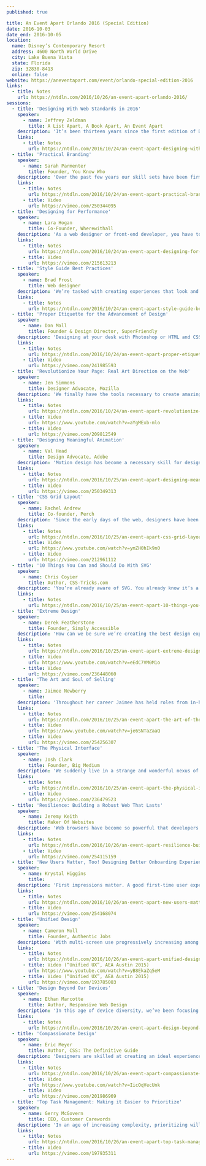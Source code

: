 ```yaml
---
published: true

title: An Event Apart Orlando 2016 (Special Edition)
date: 2016-10-03
date_end: 2016-10-05
location:
  name: Disney’s Contemporary Resort
  address: 4600 North World Drive
  city: Lake Buena Vista
  state: Florida
  zip: 32830-8413
  online: false
website: https://aneventapart.com/event/orlando-special-edition-2016
links:
  - title: Notes
    url: https://ntdln.com/2016/10/26/an-event-apart-orlando-2016/
sessions:
  - title: 'Designing With Web Standards in 2016'
    speaker:
      - name: Jeffrey Zeldman
        title: A List Apart, A Book Apart, An Event Apart
    description: 'It’s been thirteen years since the first edition of Designing With Web Standards turned our industry on its ear, changing the way we design and develop websites. ​In a web ruled by Flash, table layouts, and sites coded to work in only one browser or another, DWWS showed how to make web content and experiences available to all people, browsers, devices, and search engines. It was heady stuff back in 2003. But how well do the tactics and strategies the book and subsequent editions recommended hold up in our multi-device, framework- and app-driven web of 2016? Is it time to discard progressive enhancement, semantic markup, and accessibility? Or can these ​techniques still help us master today’s complex design and development challenges? Survey the state of the art, and learn how to ensure that your site will work everywhere—today and tomorrow.'
    links:
      - title: Notes
        url: https://ntdln.com/2016/10/24/an-event-apart-designing-with-web-standards-in-2016/
  - title: 'Practical Branding'
    speaker:
      - name: Sarah Parmenter
        title: Founder, You Know Who
    description: 'Over the past few years our skill sets have been firmly planted in understanding this new era of multi-faceted web design. While we’ve all been busy making sure our designs adhere to the latest flat trend and performance specifications, we’ve forgotten that what once got us all talking, before we looked under the hood at the code, was visually striking websites. We’ve come to believe that simply re-designing to increase visual pleasure and memorability is somehow not okay. In this talk, Sarah will discuss what designing brands (including personal brands) looks like in 2017 and the social ecosystems that accompany them—without a “golden ratio” overlay in sight.'
    links:
      - title: Notes
        url: https://ntdln.com/2016/10/24/an-event-apart-practical-branding/
      - title: Video
        url: https://vimeo.com/250344095
  - title: 'Designing for Performance'
    speaker:
      - name: Lara Hogan
        title: Co-Founder, Wherewithall
    description: 'As a web designer or front-end developer, you have tough choices to make when it comes to weighing aesthetics and performance. Images, fonts, layout, and interactivity are necessary to engage your audience, and each has an enormous impact on page load time and the overall user experience. This talk will focus on performance basics from a design and front-end perspective, including tips for optimizing design assets and patterns. Lara will also cover some tips for approaching your project with page speed in mind, how to make decisions about aesthetics and speed during the design process, and how to help those around you care about performance.'
    links:
      - title: Notes
        url: https://ntdln.com/2016/10/24/an-event-apart-designing-for-performance/
      - title: Video
        url: https://vimeo.com/215613213
  - title: 'Style Guide Best Practices'
    speaker:
      - name: Brad Frost
        title: Web designer
    description: 'We’re tasked with creating experiences that look and function beautifully across a dizzying array of devices and environments. That’s a tall order in and of itself, but once you factor in other team members, clients, stakeholders, and organizational quirks, things start looking downright intimidating. With so many variables to consider, we need solid ground to stand on. Style guides are quickly proving to be foundational tools for tackling this increasingly-diverse web landscape while still maintaining your sanity. Style guides promote consistency, establish a shared vocabulary, make testing easier, and lay a future-friendly foundation. This session will detail best practices and considerations for creating and maintaining style guides, so you can set up your organization for success.'
    links:
      - title: Notes
        url: https://ntdln.com/2016/10/24/an-event-apart-style-guide-best-practices/
  - title: 'Proper Etiquette for the Advancement of Design'
    speaker:
      - name: Dan Mall
        title: Founder & Design Director, SuperFriendly
    description: 'Designing at your desk with Photoshop or HTML and CSS is easy, but getting your bosses and clients to give your work their stamp of approval is often quite a feat. In this presentation, Dan will share some stories of tools, methodologies, and non-traditional deliverables that can help you get the buy-in you need. Follow along to learn how to make everyone you work with say “please” and “thank you!”'
    links:
      - title: Notes
        url: https://ntdln.com/2016/10/24/an-event-apart-proper-etiquette-for-the-advancement-of-design/
      - title: Video
        url: https://vimeo.com/241985593
  - title: 'Revolutionize Your Page: Real Art Direction on the Web'
    speaker:
      - name: Jen Simmons
        title: Designer Advocate, Mozilla
    description: 'We finally have the tools necessary to create amazing page designs on the web. Now we can art direct our layouts, leveraging the power and tradition of graphic design. In this eye-opening talk, Jen will explore concrete examples of an incredible range of new possibilities. She’ll walk through a step-by-step design process for figuring out how to create a layout as unique as your content. You’ll learn how Flexbox, Grid, Shapes, Multicolumn, Viewport Units, and more can be combined together to revolutionize how you approach the page —any page.'
    links:
      - title: Notes
        url: https://ntdln.com/2016/10/24/an-event-apart-revolutionize-your-page-art-direction-on-the-web/
      - title: Video
        url: https://www.youtube.com/watch?v=aYgMExb-mlo
      - title: Video
        url: https://vimeo.com/209812549
  - title: 'Designing Meaningful Animation'
    speaker:
      - name: Val Head
        title: Design Advocate, Adobe
    description: 'Motion design has become a necessary skill for designing and building the modern web. The character and energy that motion brings to an interface is becoming as expected on the web as it is in other media. Great web animation comes from thinking like a motion designer and brand steward, matching the motion we add to our message and design goals. Learn key animation principles such as timing, offsets, and secondary action as they apply to interface design decisions—plus motion principles specific to designing animated interactions. Consider this your crash course on becoming a motion design pro!'
    links:
      - title: Notes
        url: https://ntdln.com/2016/10/25/an-event-apart-designing-meaningful-animation/
      - title: Video
        url: https://vimeo.com/250349313
  - title: 'CSS Grid Layout'
    speaker:
      - name: Rachel Andrew
        title: Co-founder, Perch
    description: 'Since the early days of the web, designers have been trying to lay out web pages using grid systems. Likewise, almost every CSS framework attempts to implement some kind of grid system, using floats and often leaning on preprocessors. The CSS Grid Layout module brings us a native CSS Grid system for the first time—a grid system that does not rely on document source order, and can create complex layouts which are easily redefined with media queries. Following along with practical examples, you’ll learn how Grid works, and how it can be used to implement modern layouts and responsive designs.'
    links:
      - title: Notes
        url: https://ntdln.com/2016/10/25/an-event-apart-css-grid-layout/
      - title: Video
        url: https://www.youtube.com/watch?v=ymZH0hIk9n0
      - title: Video
        url: https://vimeo.com/212961112
  - title: '10 Things You Can and Should Do With SVG'
    speaker:
      - name: Chris Coyier
        title: Author, CSS-Tricks.com
    description: 'You’re already aware of SVG. You already know it’s a vector image format. But how does that affect your daily life as a front end developer and designer? In this fun, compelling, and information-packed session, Chris will count down 10 things you could (and should!) be doing with SVG. It’s one of those technologies that is chock full of possibilities and benefits, yet conspicuously missing from most people’s toolbelts. Find out why it deserves a prime spot on yours.'
    links:
      - title: Notes
        url: https://ntdln.com/2016/10/25/an-event-apart-10-things-you-can-and-should-do-with-svg/
  - title: 'Extreme Design'
    speaker:
      - name: Derek Featherstone
        title: Founder, Simply Accessible
    description: 'How can we be sure we’re creating the best design experiences possible? It turns out that creating great experiences for a particular subset of our users—people with disabilities—results in better designs for everyone. Focusing relentlessly on accessibility helps us think of extreme scenarios and ask questions like “how can we make this work eyes free?” and “how can we make this work with the least amount of typing?” Explore multiple methods of extremifying your designs—stressing them in ways they haven’t been stressed before—to illuminate opportunities for innovation, efficiency, and excellence that lead to great designs for everyone.'
    links:
      - title: Notes
        url: https://ntdln.com/2016/10/25/an-event-apart-extreme-design/
      - title: Video
        url: https://www.youtube.com/watch?v=eEdC7VM0M1o
      - title: Video
        url: https://vimeo.com/236448060
  - title: 'The Art and Soul of Selling'
    speaker:
      - name: Jaimee Newberry
        title:
    description: 'Throughout her career Jaimee has held roles from in-house teams, to agency partner, to independent consultant. Across these roles, she not only had to sell her own design work, but the work of her teams and colleagues, as well. It stands true that the most important skill she ever learned was how to sell design. Through stories of client interactions and learning experiences, Jaimee will share her two rules of design and describe how her “Check Yourself Checkpoints” have helped her sell design and close millions of dollars in deals, across the past seventeen years.'
    links:
      - title: Notes
        url: https://ntdln.com/2016/10/25/an-event-apart-the-art-of-the-sale/
      - title: Video
        url: https://www.youtube.com/watch?v=je6SNTaZaaQ
      - title: Video
        url: https://vimeo.com/254256307
  - title: 'The Physical Interface'
    speaker:
      - name: Josh Clark
        title: Founder, Big Medium
    description: 'We suddenly live in a strange and wonderful nexus of digital and physical. Touchscreens let us hold information in our hands, and we touch, stretch, crumple, drag, and flick data itself. Our sensor-packed phones even reach beyond the screen to interact directly with the world around us. While these digital interfaces are becoming physical, the physical world is becoming digital, too. Objects, places, and even our bodies are lighting up with with sensors and connectivity. We’re not just clicking links anymore; we’re creating physical interfaces to digital systems. This requires new perspective and technique for web and product designers. The good news: it’s all within your reach. With a rich trove of examples, Designing for Touch author Josh Clark explores the practical, meaningful design opportunities for the web’s newly physical interfaces.'
    links:
      - title: Notes
        url: https://ntdln.com/2016/10/25/an-event-apart-the-physical-interface/
      - title: Video
        url: https://vimeo.com/236479523
  - title: 'Resilience: Building a Robust Web That Lasts'
    speaker:
      - name: Jeremy Keith
        title: Maker Of Websites
    description: 'Web browsers have become so powerful that developers are now treating them as if they were a runtime environment as predictable as any other. But the truth is that we still need to deal with many unknown factors that torpedo our assumptions. The web is where Postel’s Law meets Murphy’s Law, so we can’t treat web development as if it were just another flavor of software. Instead we must work with the grain of the web. You’ll learn tried and tested (as well as new) approaches to building for the web that will result in experiences that are robust, flexible, and resilient.'
    links:
      - title: Notes
        url: https://ntdln.com/2016/10/26/an-event-apart-resilience-building-a-robust-web-that-lasts/
      - title: Video
        url: https://vimeo.com/254115159
  - title: 'New Users Matter, Too! Designing Better Onboarding Experiences'
    speaker:
      - name: Krystal Higgins
        title:
    description: 'First impressions matter. A good first​-​time user experience establishes a foundation for future engagement, while a bad one can mean abandonment. What kind of first impression is your product giving? This ​presentation is for anyone who designs products​​ and wants to create an experience that better engages and informs new users. You’ll get an overview of best practices as they relate to learning and engagement, including patterns and anti-patterns. You’ll also get suggestions for next steps, regardless of whether you’re starting on a fresh new ​site or ​product​,​ or revising an existing one.'
    links:
      - title: Notes
        url: https://ntdln.com/2016/10/26/an-event-apart-new-users-matter-too-designing-better-onboarding-experiences/
      - title: Video
        url: https://vimeo.com/254168074
  - title: 'Unified Design'
    speaker:
      - name: Cameron Moll
        title: Founder, Authentic Jobs
    description: 'With multi-screen use progressively increasing among web users, creating a unified user experience across screens is imperative to our work. Responsive Web Design laid the foundation for designing multi-screen UX within the browser, and Unified UX aims to build on that foundation by unifying the entire internet experience—browser or not. This session examines what's required to deliver a unified, consistent user experience regardless of where the digital experience begins, continues, and ends. You'll learn how to unite your entire internet presence, not just your web presence, and you'll take away practical advice for creating unified user experiences and fostering a mindset of unity among your organization.'
    links:
      - title: Notes
        url: https://ntdln.com/2016/10/26/an-event-apart-unified-design/
      - title: Video (“Unified UX”, AEA Austin 2015)
        url: https://www.youtube.com/watch?v=yB8EkaZq5eM
      - title: Video (“Unified UX”, AEA Austin 2015)
        url: https://vimeo.com/193785003
  - title: 'Design Beyond Our Devices'
    speaker:
      - name: Ethan Marcotte
        title: Author, Responsive Web Design
    description: 'In this age of device diversity, we’ve been focusing less on pages, and more on patterns: reusable bits of design and content we stitch together into responsive design systems. But those patterns bring puzzles: how should they adapt, and why? And how do we, well, design with them? Let’s look at a few answers to those questions, and start moving our design practices beyond the screens in front of us.'
    links:
      - title: Notes
        url: https://ntdln.com/2016/10/26/an-event-apart-design-beyond-our-devices/
  - title: 'Compassionate Design'
    speaker:
      - name: Eric Meyer
        title: Author, CSS: The Definitive Guide
    description: 'Designers are skilled at creating an ideal experience for idealized users. But what happens when our idealized experience collides with messy, human reality? Designs can frustrate, alienate, or even offend; form options can exclude; on-boarding processes can turn away; interactions can reject or even endanger. The more we build websites and digital products that touch every aspect of our lives, the more critical it becomes for us to start designing for imperfect, distressed, and vulnerable situations—designing interfaces that don’t attempt to make everything seamless, but instead embrace and accommodate the rough edges of the human experience. In this talk, Eric will explore a wide variety of failure modes, from the small to the life-changing, and show how reorienting your perspective and making simple additions to your process can help anticipate and avoid these failures, leading to more humane, and ultimately more compassionate, outcomes.'
    links:
      - title: Notes
        url: https://ntdln.com/2016/10/26/an-event-apart-compassionate-design/
      - title: Video
        url: https://www.youtube.com/watch?v=IicOqVecUnk
      - title: Video
        url: https://vimeo.com/201986969
  - title: 'Top Task Management: Making it Easier to Prioritize'
    speaker:
      - name: Gerry McGovern
        title: CEO, Customer Carewords
    description: 'In an age of increasing complexity, prioritizing will be a key skill. Anybody can add features or content. In fact, in this age of glut it’s the easiest thing in the world to do. Top Tasks Management helps you identify the top tasks in your projects (what really matters). Just as importantly, you'll discover the tiny tasks, the low-level tasks that flood designs and content pages, smothering simplicity and confusing your users with an ocean of features and content. Top Tasks Management is a method, developed over ten years of research, that will help you focus on what really matters in your projects, giving you the evidence to remove that which doesn't. It’s been used to great effect by organizations such as Cisco, Microsoft, Lenovo, Google, and the European Commission. Gerry will teach you how to identify the top and tiny tasks in your projects and you'll walk away with a strategy, giving you the ability to defend your decisions to your team and to management.'
    links:
      - title: Notes
        url: https://ntdln.com/2016/10/26/an-event-apart-top-task-management-making-it-easier-to-prioritize/
      - title: Video
        url: https://vimeo.com/197935311
---
```

